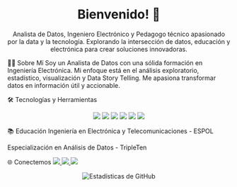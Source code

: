 <h1 align="center">Bienvenido! 👋</h1>
<p align="center">
  Analista de Datos, Ingeniero Electrónico y Pedagogo técnico apasionado por la data y la tecnología. 
  Explorando la intersección de datos, educación y electrónica para crear soluciones innovadoras.
  
👨‍💻 Sobre Mí
Soy un Analista de Datos con una sólida formación en Ingeniería Electrónica. Mi enfoque está en el análisis exploratorio, estadístico, visualización y Data Story Telling. Me apasiona transformar datos en información útil y accionable.

🛠️ Tecnologías y Herramientas
<p align="center">
  <img src="https://img.shields.io/badge/-Python-3776AB?style=flat-square&logo=Python&logoColor=white" />
  <img src="https://img.shields.io/badge/-Tableau-E97627?style=flat-square&logo=Tableau&logoColor=white" />
  <img src="https://img.shields.io/badge/-SQL-003B57?style=flat-square&logo=SQLite&logoColor=white" />
  <img src="https://img.shields.io/badge/-MySQL-4479A1?style=flat-square&logo=MySQL&logoColor=white" />
  <img src="https://img.shields.io/badge/-VSCode-007ACC?style=flat-square&logo=Visual-Studio-Code&logoColor=white" />
  <img src="https://img.shields.io/badge/-Project%20IDX-00C4B3?style=flat-square&logo=Google%20Cloud&logoColor=white" />
</p>
📚 Educación
Ingeniería en Electrónica y Telecomunicaciones - ESPOL

Especialización en Análisis de Datos - TripleTen

🌐 Conectemos
<a href="https://www.linkedin.com/in/tu-usuario/">
  <img src="https://img.shields.io/badge/-LinkedIn-blue?style=flat-square&logo=LinkedIn&logoColor=white&link=https://www.linkedin.com/in/ajvinuez/" />
</a>
<a href="mailto:ajvinuez@outlook.com">
  <img src="https://img.shields.io/badge/-Email-c14438?style=flat-square&logo=Gmail&logoColor=white&link=mailto:tu-email@ejemplo.com" />
</a>
<a href="https://www.kaggle.com/adrianvinueza">
  <img src="https://img.shields.io/badge/-Kaggle-20BEFF?style=flat-square&logo=Kaggle&logoColor=white&link=https://www.kaggle.com/adrianvinueza" />
</a>
<p align="center">
  <img src="https://github-readme-stats.vercel.app/api?username=ScinDBad&show_icons=true&theme=radical" alt="Estadísticas de GitHub" />
</p>
